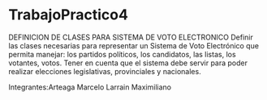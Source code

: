 # TrabajoPractico4
DEFINICION DE CLASES PARA SISTEMA DE VOTO ELECTRONICO
Definir las clases necesarias para representar un
Sistema de Voto Electrónico que permita manejar: los partidos
políticos, los candidatos, las listas, los votantes, votos.
Tener en cuenta que el sistema debe servir para poder realizar elecciones legislativas,
provinciales y nacionales.

Integrantes:Arteaga Marcelo
Larrain Maximiliano
